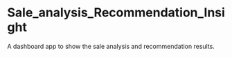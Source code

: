 # Sale_analysis_Recommendation_Insight
A dashboard app to show the sale analysis and recommendation results.
